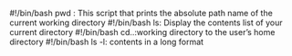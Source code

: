 #!/bin/bash pwd : This script that prints the absolute path name of the current working directory
#!/bin/bash ls: Display the contents list of your current directory
#!/bin/bash cd..:working directory to the user’s home directory
#!/bin/bash ls -l: contents in a long format
